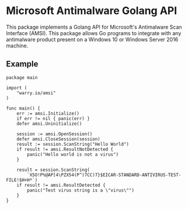 # Microsoft Antimalware Golang API
This package implements a Golang API for Microsoft's Antimalware Scan Interface (AMSI). This package allows Go programs to integrate with any antimalware product present on a Windows 10 or Windows Server 2016 machine. 

## Example
```
package main

import (
    "warry.io/amsi"
)

func main() {
    err := amsi.Initialize()
    if err != nil { panic(err) }
    defer amsi.Uninitialize()

    session := amsi.OpenSession()
    defer amsi.CloseSession(session)
    result := session.ScanString("Hello World")
    if result != amsi.ResultNotDetected {
        panic("Hello world is not a virus")
    } 

    result = session.ScanString(
        `X5O!P%@AP[4\PZX54(P^)7CC)7}$EICAR-STANDARD-ANTIVIRUS-TEST-FILE!$H+H*`)
    if result != amsi.ResultDetected {
        panic("Test virus string is a \"virus\"")
    } 
}
```
